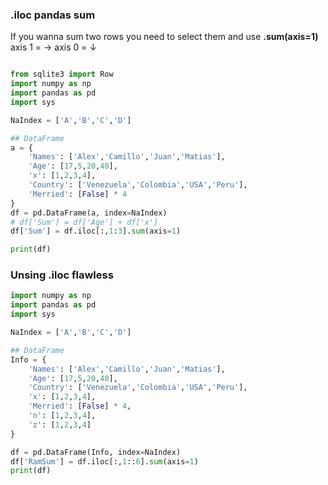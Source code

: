 ### .iloc pandas sum

If you wanna sum two rows you need to select them and use **.sum(axis=1)**
axis 1 = ->
axis 0 = ↓ 

```python

from sqlite3 import Row
import numpy as np
import pandas as pd
import sys

NaIndex = ['A','B','C','D']

## DataFrame
a = {
    'Names': ['Alex','Camillo','Juan','Matias'], 
    'Age': [17,5,20,40],
    'x': [1,2,3,4],
    'Country': ['Venezuela','Colombia','USA','Peru'],
    'Merried': [False] * 4
}
df = pd.DataFrame(a, index=NaIndex)
# df['Sum'] = df['Age'] + df['x']
df['Sum'] = df.iloc[:,1:3].sum(axis=1)

print(df)

```


### Unsing .iloc flawless
```python
import numpy as np
import pandas as pd
import sys

NaIndex = ['A','B','C','D']

## DataFrame
Info = {
    'Names': ['Alex','Camillo','Juan','Matias'], 
    'Age': [17,5,20,40],
    'Country': ['Venezuela','Colombia','USA','Peru'],
    'x': [1,2,3,4],
    'Merried': [False] * 4,
    'n': [1,2,3,4],
    'z': [1,2,3,4]
}

df = pd.DataFrame(Info, index=NaIndex)
df['RamSum'] = df.iloc[:,1::6].sum(axis=1)
print(df)

```